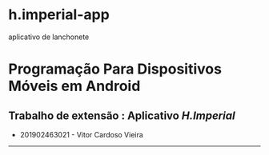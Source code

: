 # h.imperial-app
aplicativo de lanchonete
# Programação Para Dispositivos Móveis em Android
## Trabalho de extensão : Aplicativo _H.Imperial_

- 201902463021 - Vitor Cardoso Vieira 


---
